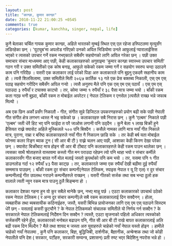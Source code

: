 ```yaml
---
layout: post
title: "कान्छा, कुमार कान्छा"
date: 2010-11-22 21:00:25 +0545
comments: true
categories: [kumar, kanchha, singer, nepal, life]
---
```

कुनै बेलाका चर्चित गायक कुमार कान्छा, अहिले भारतको मुम्बई स्थित एस् एल रहेजा हस्पिटलमा मृत्युसँग लडिरहेका छन् । 'युट्युब'मा अपलोड गरिएको उनको अपिल भिडियोमा उनले आफुलाई प्यारालाईसिस भएको र त्यसको उपचार गर्ने रकम नभएकाले सबैसँग सहयोगको लागि अपिल गरेका छन् । पछी उक्त समाचार संचार माध्यममा आए पछी, केही कलाकारहरुको अगुवाइमा 'कुमार कान्छा स्वास्थ्य उपचार समिती' गठन गरी र उक्त समितीको एक कोष बनाइ, आफुले सकेको रकम जम्मा गर्ने र सहयोग स्वरुप चन्दा उठाउने काम पनि गरिदैछ । यसरी एक कलाकार लाई परेको पिडा अरु कलाकारले पनि बुझ्नु एकदमै स्रहानीय काम हो । त्यसै शिलसिलामा, उक्त समितीले मिती २०६७ कार्तिक १३ गते एक प्रेस बक्तब्य निकाली, एस् एम एस् पठाइ सहयोग गरीदिन सबैसँग अपिल गर्‍यो । त्यसै अनुरुप मैले पनि एक एस् एम एस् पठायँ । एस् एम एस् पठाउदा ३ रुपैयाँ र ट्याक्स काट्यो । तर, कोमा जम्मा १ रुपैयाँ र ३८ पैसा मात्र जम्मा भयो । बाँकी रकम कता गएछ भनी बुझ्दा, बाँकी रकम त मोबाईल अपरेटर ( नेपाल टेलिकम र एनसेल )त्यसैले राख्छ भन्ने जफाब मिल्यो । 
 
अब एक छिन अर्को प्रसँग निकालौ - गीत, संगीत सुन्ने डिजिटल उपकरणहरुको प्रयोग बढी सके पछी नेपाली गीत संगीत क्षेत्र लगभग ध्वस्त नै भइ सकेको छ   । कलाकारहरु सबै निरास छन् । कुनै 'एल्बम' निकाले पछी 'एल्बम' जती धेरै  हिट भए पनि फाईदा त परै जाओस लगानी पनि उठ्दैन  । कुनै बेला १ लाख बिक्री हुने हैसियत राख्ने क्यासेट अहिले मुस्किलले ५०० पनि बिक्दैन । कसैले नामका लागि मात्र नयाँ गीत निकाले मात्र, पुराना, राम्रा र बरिष्ठ कलाकारहरुले नयाँ गीत नै निकाल्न छाडि सके । तर केही बर्ष यता मोबाईल फोनमा कलर रिङ्ग ब्याक टुन ( सी आर बी टी ) राख्ने चलन आए पछी, आशाका केही किरण देखा परेका छन् । क्यासेट बिक्रीबाट मात्र होइन सी आर बी टीबाट पनि कलाकारहरुले केही रकम पाउन थालेका छन् । त्यसका साथै श्रोताहरुले वास्तवमा कस्तो गीत मन पराउदा रहेछन त्यो पनि थाहा भयो र संचार कर्मीले कलाकारसँग गीत बजाए बापत गर्ने मोल मलाई जस्तो कुपर्थाको पनि कम भयो । तर, यसमा पनि १ गीत डाउनलोड गर्दा १२ रुपैयाँ ४३ पैसा काट्छ । तर, कलाकारले जम्मा एक रुपैयाँ देखी बढीमा दुई रुपैयाँ सम्ममात्र पाउछन् । बाँकी रकम दुर संचार कम्पनी(नेपाल टेलिकम, स्पाइस नेपाल र यू टि एल) र दुर संचार कम्पनीलाई गीत उपलब्ध गराउने कम्पनीहरुले राख्छन् । यसरी गीतको सर्जक तथा सब भन्दा ठुलो हक वालाले त्यती न्युन रकम मात्र पाउनु ठुलै बिड्म्बना हो ।
 
कलाकार देशका गहना हुन यो कुर सबैले मानेकै छन्, नभए मान्नु पर्छ । एउटा कलाकारको उपचार्थ उठेको रकम नेपाल टेलिकम ( र अन्य दुर संचार कम्पनी)ले सबै रकम कलाकारलाई दिन सक्दैनन् । होला, व्यबहारीक तथा ब्यबसायीक कठिनाईहरु, जस्तै, यसरी बिभिन्न प्रायोजनका लागि एस् एम एस् पठाउने सिस्टम धेरै छन् - यसलाई कसरी छुट्यौने ? के नेपाल टेलिकमको संचालक समितीले यो निर्णय गर्न सक्दैन ? के सरकारले नेपाल टेलिकमलाई निर्देशन दिन सक्दैन ? त्यस्तै, एउटा सृजनाको पहिलो अधिकार त्यस्कोको सर्जकसँगै रहेने हुँदा, कलाकारको मनोबल बढाउन पनि, गीत सी आर बी टी राखे बापत कलाकारलाई अलि बढी रकम दिन मिल्दैन ? मैले तथा शायद म जस्ता अरु युवाहरुले चाहेको नयाँ नेपाल यस्तो होइन । हामीले चाहेको नयाँ नेपालमा , कुनै पनि कलाकार, बिज्ञ, बुद्धिजिबी, दार्शनीक, बैज्ञानीक, अन्बेन्शक तथा जो कोही नेपालीले पनि देश ( सरकार, पर्टीहरु, सरकारी सम्यन्त्र, प्रशासन) प्रती रुष्ट भएर बिदेशिनु नपरोस भन्ने हो । 
